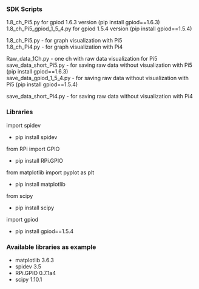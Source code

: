 ### SDK  Scripts   
1.8_ch_Pi5.py for gpiod 1.6.3 version (pip install gpiod==1.6.3)  
1.8_ch_Pi5_gpiod_1_5_4.py for gpiod 1.5.4 version (pip install gpiod==1.5.4)


1.8_ch_Pi5.py - for graph visualization with Pi5  
1.8_ch_Pi4.py - for graph visualization with Pi4  

Raw_data_1Ch.py - one ch with raw data visualization for Pi5      
save_data_short_Pi5.py - for saving raw data without visualization with Pi5  (pip install gpiod==1.6.3)  
save_data_gpiod_1_5_4.py - for saving raw data without visualization with Pi5  (pip install gpiod==1.5.4)  

save_data_short_Pi4.py - for saving raw data without visualization with Pi4  


### Libraries 
import spidev  
  - pip install spidev

from RPi import GPIO
  - pip install RPi.GPIO

from matplotlib import pyplot as plt   
  - pip install matplotlib

from scipy
  - pip install scipy  

import gpiod  
  - pip install gpiod==1.5.4  

### Available libraries as example 
  - matplotlib                         3.6.3
  - spidev                             3.5  
  - RPi.GPIO                           0.7.1a4
  - scipy                              1.10.1
